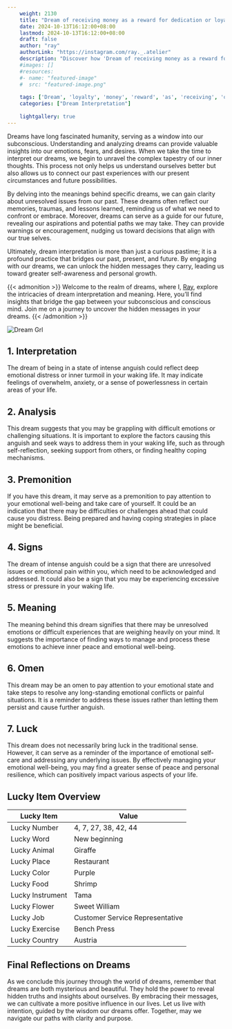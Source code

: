 ```yaml
---
    weight: 2130
    title: "Dream of receiving money as a reward for dedication or loyalty."  # Assuming 'title' column exists
    date: 2024-10-13T16:12:00+08:00
    lastmod: 2024-10-13T16:12:00+08:00
    draft: false
    author: "ray"
    authorLink: "https://instagram.com/ray._.atelier"
    description: "Discover how 'Dream of receiving money as a reward for dedication or loyalty.' can interpret your future and uncover its significant meanings in your life."
    #images: []
    #resources:
    #- name: "featured-image"
    #  src: "featured-image.png"
    
    tags: ['Dream', 'loyalty', 'money', 'reward', 'as', 'receiving', 'dedication']
    categories: ["Dream Interpretation"]
    
    lightgallery: true
---
```

    
Dreams have long fascinated humanity, serving as a window into our subconscious. Understanding and analyzing dreams can provide valuable insights into our emotions, fears, and desires. When we take the time to interpret our dreams, we begin to unravel the complex tapestry of our inner thoughts. This process not only helps us understand ourselves better but also allows us to connect our past experiences with our present circumstances and future possibilities.

By delving into the meanings behind specific dreams, we can gain clarity about unresolved issues from our past. These dreams often reflect our memories, traumas, and lessons learned, reminding us of what we need to confront or embrace. Moreover, dreams can serve as a guide for our future, revealing our aspirations and potential paths we may take. They can provide warnings or encouragement, nudging us toward decisions that align with our true selves.

Ultimately, dream interpretation is more than just a curious pastime; it is a profound practice that bridges our past, present, and future. By engaging with our dreams, we can unlock the hidden messages they carry, leading us toward greater self-awareness and personal growth.

{{< admonition >}}
Welcome to the realm of dreams, where I, [Ray](https://instagram.com/ray._.atelier), explore the intricacies of dream interpretation and meaning. Here, you’ll find insights that bridge the gap between your subconscious and conscious mind. Join me on a journey to uncover the hidden messages in your dreams.
{{< /admonition >}}

![Dream Grl](https://cdn.pixabay.com/photo/2017/11/02/03/35/gothic-2910057_1280.jpg "Dream Grl")

## 1. Interpretation
 The dream of being in a state of intense anguish could reflect deep emotional distress or inner turmoil in your waking life. It may indicate feelings of overwhelm, anxiety, or a sense of powerlessness in certain areas of your life.

## 2. Analysis
 This dream suggests that you may be grappling with difficult emotions or challenging situations. It is important to explore the factors causing this anguish and seek ways to address them in your waking life, such as through self-reflection, seeking support from others, or finding healthy coping mechanisms.

## 3. Premonition
 If you have this dream, it may serve as a premonition to pay attention to your emotional well-being and take care of yourself. It could be an indication that there may be difficulties or challenges ahead that could cause you distress. Being prepared and having coping strategies in place might be beneficial.

## 4. Signs
 The dream of intense anguish could be a sign that there are unresolved issues or emotional pain within you, which need to be acknowledged and addressed. It could also be a sign that you may be experiencing excessive stress or pressure in your waking life.

## 5. Meaning
 The meaning behind this dream signifies that there may be unresolved emotions or difficult experiences that are weighing heavily on your mind. It suggests the importance of finding ways to manage and process these emotions to achieve inner peace and emotional well-being.

## 6. Omen
 This dream may be an omen to pay attention to your emotional state and take steps to resolve any long-standing emotional conflicts or painful situations. It is a reminder to address these issues rather than letting them persist and cause further anguish.

## 7. Luck
 This dream does not necessarily bring luck in the traditional sense. However, it can serve as a reminder of the importance of emotional self-care and addressing any underlying issues. By effectively managing your emotional well-being, you may find a greater sense of peace and personal resilience, which can positively impact various aspects of your life.

## Lucky Item Overview
| Lucky Item          | Value              |
|---------------|--------------------|
| Lucky Number        | 4, 7, 27, 38, 42, 44  |
| Lucky Word          | New beginning |
| Lucky Animal        | Giraffe |
| Lucky Place         | Restaurant     |
| Lucky Color         | Purple     |
| Lucky Food          | Shrimp      |
| Lucky Instrument    | Tama |
| Lucky Flower        | Sweet William    |
| Lucky Job           | Customer Service Representative       |
| Lucky Exercise      | Bench Press  |
| Lucky Country       | Austria    |


##  Final Reflections on Dreams

As we conclude this journey through the world of dreams, remember that dreams are both mysterious and beautiful. They hold the power to reveal hidden truths and insights about ourselves. By embracing their messages, we can cultivate a more positive influence in our lives. Let us live with intention, guided by the wisdom our dreams offer. Together, may we navigate our paths with clarity and purpose.
